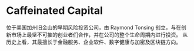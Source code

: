 # Caffeinated Capital

位于美国加州旧金山的早期风险投资公司，由 Raymond Tonsing 创立，与在创新市场上最坚不可摧的创业者们合作，并在公司的整个生命周期内进行投资。 从历史上看，其最擅长于金融服务、企业软件、数字健康与加密及区块链方向。
